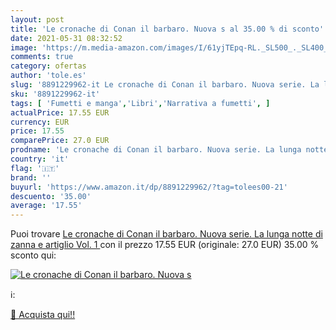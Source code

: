 ```yaml
---
layout: post
title: 'Le cronache di Conan il barbaro. Nuova s al 35.00 % di sconto'
date: 2021-05-31 08:32:52
image: 'https://m.media-amazon.com/images/I/61yjTEpq-RL._SL500_._SL400_.jpg'
comments: true
category: ofertas
author: 'tole.es'
slug: '8891229962-it Le cronache di Conan il barbaro. Nuova serie. La lunga...'
sku: '8891229962-it'
tags: [ 'Fumetti e manga','Libri','Narrativa a fumetti', ]
actualPrice: 17.55 EUR
currency: EUR
price: 17.55
comparePrice: 27.0 EUR
prodname: 'Le cronache di Conan il barbaro. Nuova serie. La lunga notte di zanna e artiglio  Vol. 1 '
country: 'it'
flag: '🇮🇹'
brand: ''
buyurl: 'https://www.amazon.it/dp/8891229962/?tag=tolees00-21'
descuento: '35.00'
average: '17.55'
---
```


Puoi trovare [Le cronache di Conan il barbaro. Nuova serie. La lunga notte di zanna e artiglio  Vol. 1 ](https://www.amazon.it/dp/8891229962/?tag=tolees00-21) con il prezzo 17.55 EUR (originale: 27.0 EUR) 35.00 % sconto qui:

[![Le cronache di Conan il barbaro. Nuova s](https://m.media-amazon.com/images/I/61yjTEpq-RL._SL500_._SL400_.jpg)](https://www.amazon.it/dp/8891229962/?tag=tolees00-21)

ℹ️:


[🛒 Acquista qui!!](https://www.amazon.it/dp/8891229962/?tag=tolees00-21)

